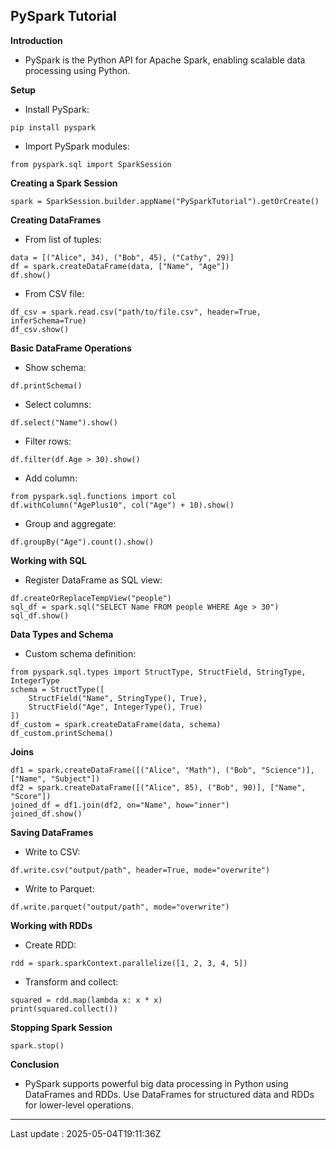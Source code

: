 ## PySpark Tutorial
**Introduction**
- PySpark is the Python API for Apache Spark, enabling scalable data processing using Python.

**Setup**
- Install PySpark:
```
pip install pyspark
```
- Import PySpark modules:
```
from pyspark.sql import SparkSession
```

**Creating a Spark Session**
```
spark = SparkSession.builder.appName("PySparkTutorial").getOrCreate()
```

**Creating DataFrames**
- From list of tuples:
```
data = [("Alice", 34), ("Bob", 45), ("Cathy", 29)]
df = spark.createDataFrame(data, ["Name", "Age"])
df.show()
```
- From CSV file:
```
df_csv = spark.read.csv("path/to/file.csv", header=True, inferSchema=True)
df_csv.show()
```

**Basic DataFrame Operations**
- Show schema:
```
df.printSchema()
```
- Select columns:
```
df.select("Name").show()
```
- Filter rows:
```
df.filter(df.Age > 30).show()
```
- Add column:
```
from pyspark.sql.functions import col
df.withColumn("AgePlus10", col("Age") + 10).show()
```
- Group and aggregate:
```
df.groupBy("Age").count().show()
```

**Working with SQL**
- Register DataFrame as SQL view:
```
df.createOrReplaceTempView("people")
sql_df = spark.sql("SELECT Name FROM people WHERE Age > 30")
sql_df.show()
```

**Data Types and Schema**
- Custom schema definition:
```
from pyspark.sql.types import StructType, StructField, StringType, IntegerType
schema = StructType([
    StructField("Name", StringType(), True),
    StructField("Age", IntegerType(), True)
])
df_custom = spark.createDataFrame(data, schema)
df_custom.printSchema()
```

**Joins**
```
df1 = spark.createDataFrame([("Alice", "Math"), ("Bob", "Science")], ["Name", "Subject"])
df2 = spark.createDataFrame([("Alice", 85), ("Bob", 90)], ["Name", "Score"])
joined_df = df1.join(df2, on="Name", how="inner")
joined_df.show()
```

**Saving DataFrames**
- Write to CSV:
```
df.write.csv("output/path", header=True, mode="overwrite")
```
- Write to Parquet:
```
df.write.parquet("output/path", mode="overwrite")
```

**Working with RDDs**
- Create RDD:
```
rdd = spark.sparkContext.parallelize([1, 2, 3, 4, 5])
```
- Transform and collect:
```
squared = rdd.map(lambda x: x * x)
print(squared.collect())
```

**Stopping Spark Session**
```
spark.stop()
```

**Conclusion**
- PySpark supports powerful big data processing in Python using DataFrames and RDDs. Use DataFrames for structured data and RDDs for lower-level operations.

---

Last update : 2025-05-04T19:11:36Z
